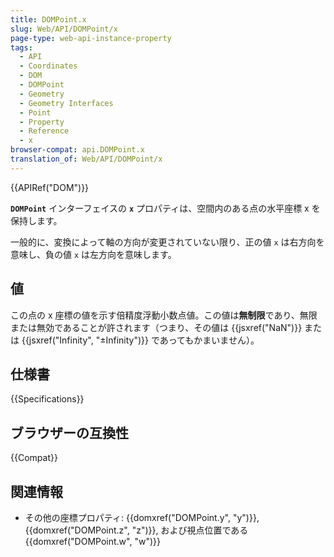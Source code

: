```yaml
---
title: DOMPoint.x
slug: Web/API/DOMPoint/x
page-type: web-api-instance-property
tags:
  - API
  - Coordinates
  - DOM
  - DOMPoint
  - Geometry
  - Geometry Interfaces
  - Point
  - Property
  - Reference
  - x
browser-compat: api.DOMPoint.x
translation_of: Web/API/DOMPoint/x
---
```

{{APIRef("DOM")}}

**`DOMPoint`** インターフェイスの **`x`** プロパティは、空間内のある点の水平座標 x を保持します。

一般的に、変換によって軸の方向が変更されていない限り、正の値 `x` は右方向を意味し、負の値 `x` は左方向を意味します。

## 値

この点の x 座標の値を示す倍精度浮動小数点値。この値は**無制限**であり、無限または無効であることが許されます（つまり、その値は {{jsxref("NaN")}} または {{jsxref("Infinity", "±Infinity")}} であってもかまいません）。

## 仕様書

{{Specifications}}

## ブラウザーの互換性

{{Compat}}

## 関連情報

- その他の座標プロパティ: {{domxref("DOMPoint.y", "y")}},
  {{domxref("DOMPoint.z", "z")}}, および視点位置である {{domxref("DOMPoint.w",
    "w")}}
